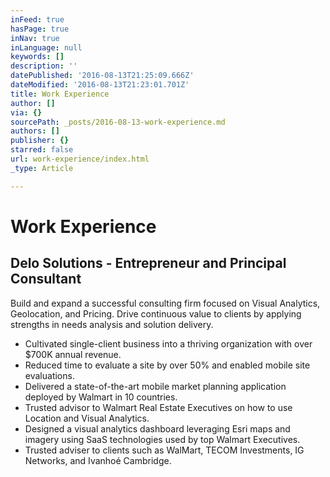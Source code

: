 ```yaml
---
inFeed: true
hasPage: true
inNav: true
inLanguage: null
keywords: []
description: ''
datePublished: '2016-08-13T21:25:09.666Z'
dateModified: '2016-08-13T21:23:01.701Z'
title: Work Experience
author: []
via: {}
sourcePath: _posts/2016-08-13-work-experience.md
authors: []
publisher: {}
starred: false
url: work-experience/index.html
_type: Article

---
```

# Work Experience

## Delo Solutions - Entrepreneur and Principal Consultant

Build and expand a successful consulting firm focused on Visual Analytics, Geolocation, and Pricing. Drive continuous value to clients by applying strengths in needs analysis and solution delivery.

* Cultivated single-client business into a thriving organization with over $700K annual revenue.
* Reduced time to evaluate a site by over 50% and enabled mobile site evaluations.
* Delivered a state-of-the-art mobile market planning application deployed by Walmart in 10 countries.
* Trusted advisor to Walmart Real Estate Executives on how to use Location and Visual Analytics.
* Designed a visual analytics dashboard leveraging Esri maps and imagery using SaaS technologies used by top Walmart Executives.
* Trusted adviser to clients such as WalMart, TECOM Investments, IG Networks, and Ivanhoé Cambridge.